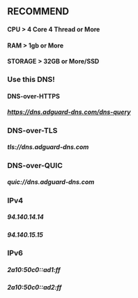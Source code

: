 ## RECOMMEND 
#### CPU > 4 Core 4 Thread or More
#### RAM > 1gb or More
#### STORAGE > 32GB or More/SSD

### Use this DNS! 
#### DNS-over-HTTPS	
##### https://dns.adguard-dns.com/dns-query	
### DNS-over-TLS	
##### tls://dns.adguard-dns.com	
### DNS-over-QUIC	
##### quic://dns.adguard-dns.com	

### IPv4
##### 94.140.14.14
##### 94.140.15.15
### IPv6
##### 2a10:50c0::ad1:ff
##### 2a10:50c0::ad2:ff
